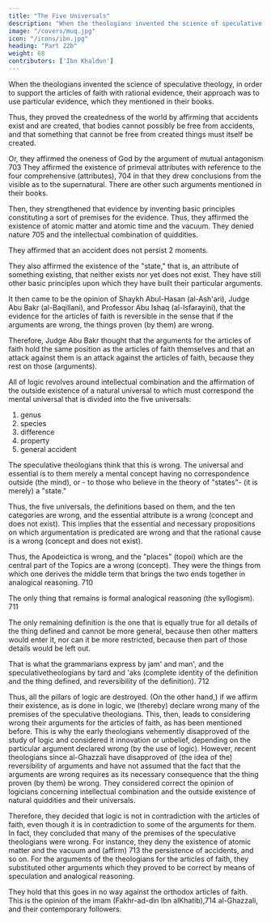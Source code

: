 ```yaml
---
title: "The Five Universals"
description: "When the theologians invented the science of speculative theology, in order to support the articles of faith with rational evidence, their approach was to use  particular evidence"
image: "/covers/muq.jpg"
icon: "/icons/ibn.jpg"
heading: "Part 22b"
weight: 68
contributors: ['Ibn Khaldun']
---
```



When the theologians invented the science of speculative theology, in order to support the articles of faith with rational evidence, their approach was to use  particular evidence, which they mentioned in their books. 

Thus, they proved the createdness of the world by affirming that accidents exist and are created, that bodies cannot possibly be free from accidents, and that something that cannot be free from created things must itself be created. 

Or, they affirmed the oneness of God by the argument of mutual antagonism 703 They affirmed the existence of primeval attributes with reference to the four comprehensive (attributes), 704 in that they drew conclusions from the visible as to the supernatural. There are other such arguments mentioned in their books.

Then, they strengthened that evidence by inventing basic principles constituting a sort of premises for the evidence. Thus, they affirmed the existence of atomic matter and atomic time and the vacuum. They denied nature 705 and the intellectual combination of quiddities. 

They affirmed that an accident does not persist 2 moments. <!-- 706 --> 

They also affirmed the existence of the "state," that is, an attribute of something existing, that neither exists nor yet does not exist. <!-- 707 --> They have still other basic principles upon which they have built their particular arguments.

It then came to be the opinion of Shaykh Abul-Hasan (al-Ash'ari), Judge Abu Bakr (al-Baqillani), and Professor Abu Ishaq (al-Isfarayini), that the evidence for the articles of faith is reversible in the sense that if the arguments are wrong, the things proven (by them) are wrong.<!-- 708 --> 

Therefore, Judge Abu Bakr thought that the arguments for the articles of faith hold the same position as the articles of faith themselves and that an attack against them is an attack against the articles of faith, because they rest on those (arguments).

All of logic revolves around intellectual combination and the affirmation of the outside existence of a natural universal to which must correspond the mental universal that is divided into the five universals:

1. genus
2. species
3. difference
4. property
5. general accident

The speculative theologians think that this is wrong. The universal and essential is to them merely a mental concept having no correspondence outside (the
mind), or - to those who believe in the theory of "states"- (it is merely) a "state."

Thus, the five universals, the definitions based on them, and the ten categories are wrong, and the essential attribute is a wrong (concept and does not exist). This implies that the essential and necessary propositions on which argumentation is predicated are wrong and that the rational cause is a wrong (concept and does not
exist). 

Thus, the Apodeictica is wrong, and the "places" (topoi) which are the central part of the Topics are a wrong (concept). They were the things from which one derives the middle term that brings the two ends together in analogical reasoning. 710

The only thing that remains is formal analogical reasoning (the syllogism). 711

The only remaining definition is the one that is equally true for all details of the thing defined and cannot be more general, because then other matters would enter it, nor can it be more restricted, because then part of those details would be left out.

That is what the grammarians express by jam' and man', and the speculativetheologians by tard and 'aks (complete identity of the definition and the thing defined, and reversibility of the definition). 712

Thus, all the pillars of logic are destroyed. (On the other hand,) if we affirm their existence, as is done in logic, we (thereby) declare wrong many of the premises of the speculative theologians. This, then, leads to considering wrong their arguments for the articles of faith, as has been mentioned before. This is why the early theologians vehemently disapproved of the study of logic and considered it innovation or unbelief, depending on the particular argument declared wrong (by the
use of logic). However, recent theologians since al-Ghazzali have disapproved of (the idea of the) reversibility of arguments and have not assumed that the fact that the arguments are wrong requires as its necessary consequence that the thing proven (by them) be wrong. They considered correct the opinion of logicians concerning
intellectual combination and the outside existence of natural quiddities and their universals. 

Therefore, they decided that logic is not in contradiction with the articles of faith, even though it is in contradiction to some of the arguments for them. In fact, they concluded that many of the premises of the speculative theologians were wrong. For instance, they deny the existence of atomic matter and the vacuum and (affirm) 713 the persistence of accidents, and so on. For the arguments of the theologians for the articles of faith, they substituted other arguments which they
proved to be correct by means of speculation and analogical reasoning.

They hold that this goes in no way against the orthodox articles of faith. This is the opinion of the imam (Fakhr-ad-din Ibn alKhatib),714 al-Ghazzali, and their contemporary followers.

<!-- This should be considered. The methods and sources used by religious
scholars to form their opinions should be understood.
God gives guidance and success to that which is correct.

 -->